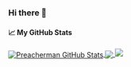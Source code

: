 ### Hi there 👋

<!--
**simonlucky/simonlucky** is a ✨ _special_ ✨ repository because its `README.md` (this file) appears on your GitHub profile.

Here are some ideas to get you started:

- 🔭 I’m currently working on ...
- 🌱 I’m currently learning ...
- 👯 I’m looking to collaborate on ...
- 🤔 I’m looking for help with ...
- 💬 Ask me about ...
- 📫 How to reach me: ...
- 😄 Pronouns: ...
- ⚡ Fun fact: ...
-->

#### &#x1f4c8; My GitHub Stats

<a href="https://blacknetwork.pythonanywhere.com/">
  <img align="center" src="https://github-readme-stats.vercel.app/api?username=simonlucky&show_icons=true&line_height=33&count_private=true&theme=dark" alt="Preacherman GitHub Stats" />
</a>

<a href="https://blacknetwork.pythonanywhere.com/">
  <img align="center" src="https://github-readme-stats.vercel.app/api/top-langs/?username=simonlucky&&hide=cmake&langs_count=4&line_height=35&theme=dark" />
</a>

<a href="https://blacknetwork.pythonanywhere.com/">
  <img card_width="600" src="https://github-readme-streak-stats.herokuapp.com/?user=simonlucky&theme=dark" />
</a>
<br/>

